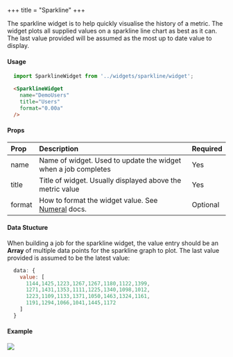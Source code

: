 +++
title = "Sparkline"
+++

The sparkline widget is to help quickly visualise the history of a metric. The widget plots all supplied values on a sparkline line chart as best as it can. The last value provided will be assumed as the most up to date value to display.

#### Usage

``` javascript
  import SparklineWidget from '../widgets/sparkline/widget';
```

``` html
  <SparklineWidget
    name="DemoUsers"
    title="Users"
    format="0.00a"
  />
```

#### Props

| **Prop** | **Description** | **Required**
|:--|:--|:--|
| name | Name of widget. Used to update the widget when a job completes | Yes
| title | Title of widget. Usually displayed above the metric value | Yes
| format | How to format the widget value. See [Numeral](http://numeraljs.com/#format) docs. | Optional

#### Data Stucture

When building a job for the sparkline widget, the value entry should be an **Array** of multiple data points for the sparkline graph to plot. The last value provided is assumed to be the latest value:

``` javascript
  data: {
    value: [
      1144,1425,1223,1267,1267,1180,1122,1399,
      1271,1431,1353,1111,1225,1340,1098,1012,
      1223,1109,1133,1371,1050,1463,1324,1161,
      1191,1294,1066,1041,1445,1172
    ]
  }
```

#### Example

![](https://res.cloudinary.com/metricio/image/upload/v1508771245/sparkline_pgemoq.png)

